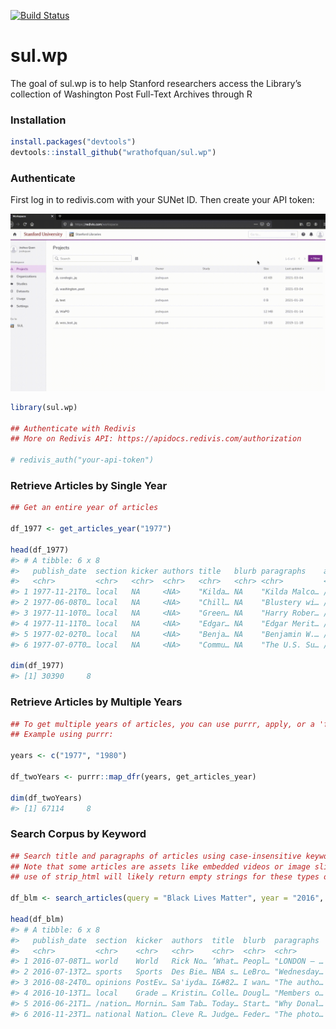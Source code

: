 
<!-- README.md is generated from README.Rmd. Please edit that file -->

[![Build
Status](https://travis-ci.org/wrathofquan/sul.wp.svg?branch=master)](https://travis-ci.org/wrathofquan/sul.wp)

# sul.wp

<!-- badges: start -->
<!-- badges: end -->

The goal of sul.wp is to help Stanford researchers access the Library’s
collection of Washington Post Full-Text Archives through R

### Installation

``` r
install.packages("devtools")
devtools::install_github("wrathofquan/sul.wp")
```

### Authenticate

First log in to redivis.com with your SUNet ID. Then create your API
token:

![](inst/redivis-api.gif)

``` r
library(sul.wp)

## Authenticate with Redivis
## More on Redivis API: https://apidocs.redivis.com/authorization

# redivis_auth("your-api-token")
```

### Retrieve Articles by Single Year

``` r
## Get an entire year of articles

df_1977 <- get_articles_year("1977")

head(df_1977)
#> # A tibble: 6 x 8
#>   publish_date  section kicker authors title   blurb paragraphs    article_url  
#>   <chr>         <chr>   <chr>  <chr>   <chr>   <chr> <chr>         <chr>        
#> 1 1977-11-21T0… local   NA     <NA>    "Kilda… NA    "Kilda Malco… /archive/loc…
#> 2 1977-06-08T0… local   NA     <NA>    "Chill… NA    "Blustery wi… /archive/loc…
#> 3 1977-11-10T0… local   NA     <NA>    "Green… NA    "Harry Rober… /archive/loc…
#> 4 1977-11-11T0… local   NA     <NA>    "Edgar… NA    "Edgar Merit… /archive/loc…
#> 5 1977-02-02T0… local   NA     <NA>    "Benja… NA    "Benjamin W.… /archive/loc…
#> 6 1977-07-07T0… local   NA     <NA>    "Commu… NA    "The U.S. Su… /archive/loc…

dim(df_1977)
#> [1] 30390     8
```

### Retrieve Articles by Multiple Years

``` r
## To get multiple years of articles, you can use purrr, apply, or a 'for' loop.
## Example using purrr:

years <- c("1977", "1980")

df_twoYears <- purrr::map_dfr(years, get_articles_year) 

dim(df_twoYears)
#> [1] 67114     8
```

### Search Corpus by Keyword

``` r
## Search title and paragraphs of articles using case-insensitive keyword, restrict by year, remove <html> formatting from articles
## Note that some articles are assets like embedded videos or image slide-shows
## use of strip_html will likely return empty strings for these types of content. 

df_blm <- search_articles(query = "Black Lives Matter", year = "2016", strip_html = TRUE)

head(df_blm)
#> # A tibble: 6 x 8
#>   publish_date  section  kicker  authors  title  blurb  paragraphs  article_url 
#>   <chr>         <chr>    <chr>   <chr>    <chr>  <chr>  <chr>       <chr>       
#> 1 2016-07-08T1… world    World   Rick No… ‘What… Peopl… "LONDON — … /world/what…
#> 2 2016-07-13T2… sports   Sports  Des Bie… NBA s… LeBro… "Wednesday… /sports/nba…
#> 3 2016-08-24T0… opinions PostEv… Sa'iyda… I&#82… I wan… "The autho… /posteveryt…
#> 4 2016-10-13T1… local    Grade … Kristin… Colle… Dougl… "Members o… /news/grade…
#> 5 2016-06-21T1… /nation… Mornin… Sam Tab… Today… Start… "Why Donal… /news/morni…
#> 6 2016-11-23T1… national Nation… Cleve R… Judge… Feder… "The photo… /national/g…
```

<!-- What is special about using `README.Rmd` instead of just `README.md`? You can include R chunks like so: -->
<!-- ```{r cars} -->
<!-- summary(cars) -->
<!-- ``` -->
<!-- You'll still need to render `README.Rmd` regularly, to keep `README.md` up-to-date. `devtools::build_readme()` is handy for this. You could also use GitHub Actions to re-render `README.Rmd` every time you push. An example workflow can be found here: <https://github.com/r-lib/actions/tree/master/examples>. -->
<!-- You can also embed plots, for example: -->
<!-- ```{r pressure, echo = FALSE} -->
<!-- plot(pressure) -->
<!-- ``` -->
<!-- In that case, don't forget to commit and push the resulting figure files, so they display on GitHub and CRAN. -->
